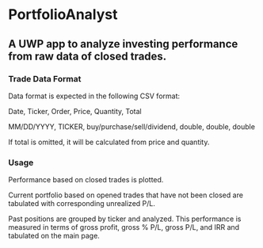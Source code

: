 # PortfolioAnalyst
## A UWP app to analyze investing performance from raw data of closed trades.

### Trade Data Format
Data format is expected in the following CSV format:

Date, Ticker, Order, Price, Quantity, Total

MM/DD/YYYY, TICKER, buy/purchase/sell/dividend, double, double, double

If total is omitted, it will be calculated from price and quantity.

### Usage
Performance based on closed trades is plotted.

Current portfolio based on opened trades that have not been closed are tabulated with corresponding unrealized P/L.

Past positions are grouped by ticker and analyzed. This performance is measured in terms of gross profit, gross % P/L, gross P/L, and IRR and tabulated on the main page.
